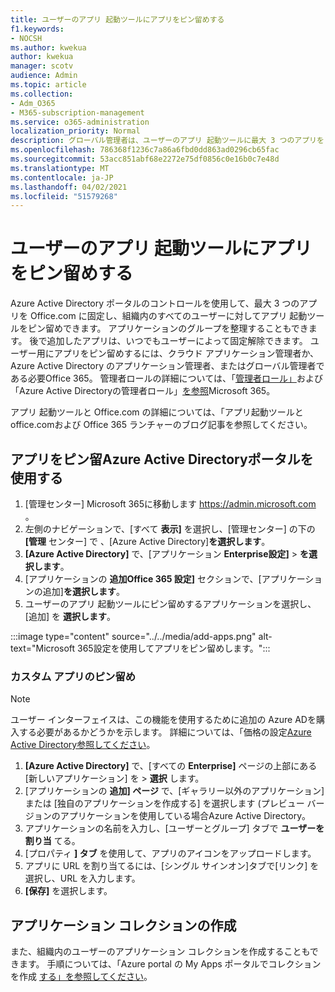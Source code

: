 ```yaml
---
title: ユーザーのアプリ 起動ツールにアプリをピン留めする
f1.keywords:
- NOCSH
ms.author: kwekua
author: kwekua
manager: scotv
audience: Admin
ms.topic: article
ms.collection:
- Adm_O365
- M365-subscription-management
ms.service: o365-administration
localization_priority: Normal
description: グローバル管理者は、ユーザーのアプリ 起動ツールに最大 3 つのアプリをピン留めできます。
ms.openlocfilehash: 786368f1236c7a86a6fbd0dd863ad0296cb65fac
ms.sourcegitcommit: 53acc851abf68e2272e75df0856c0e16b0c7e48d
ms.translationtype: MT
ms.contentlocale: ja-JP
ms.lasthandoff: 04/02/2021
ms.locfileid: "51579268"
---
```

# <a name="pin-apps-to-your-users-app-launcher"></a>ユーザーのアプリ 起動ツールにアプリをピン留めする

Azure Active Directory ポータルのコントロールを使用して、最大 3 つのアプリを Office.com に固定し、組織内のすべてのユーザーに対してアプリ 起動ツールをピン留めできます。 アプリケーションのグループを整理することもできます。 後で追加したアプリは、いつでもユーザーによって固定解除できます。 ユーザー用にアプリをピン留めするには、クラウド アプリケーション管理者か、Azure Active Directory のアプリケーション管理者、またはグローバル管理者である必要Office 365。 管理者ロールの詳細については、「[管理者ロール」](/azure/active-directory/users-groups-roles/directory-assign-admin-roles)および「Azure Active Directoryの管理者ロール」[を参照](../add-users/about-admin-roles.md)Microsoft 365。 

アプリ 起動ツールと Office.com の詳細については、「アプリ[](https://support.microsoft.com/office/79f12104-6fed-442f-96a0-eb089a3f476a)起動ツールと office.com[](https://techcommunity.microsoft.com/t5/office-365-blog/updates-to-office-com-and-the-office-365-app-launcher/ba-p/1150503)および Office 365 ランチャーのブログ記事を参照してください。

## <a name="use-the-azure-active-directory-portal-to-pin-apps"></a>アプリをピン留Azure Active Directoryポータルを使用する

1. [管理センター] Microsoft 365に移動します <a href="https://go.microsoft.com/fwlink/p/?linkid=2024339" target="_blank">https://admin.microsoft.com</a> 。
2. 左側のナビゲーションで、[すべて **表示]** を選択し、[管理センター] の下の **[管理** センター] で 、[Azure Active Directory]**を選択します**。
3. **[Azure Active Directory]** で、[アプリケーション **Enterprise設定]**  >  **を選択します**。
4. [アプリケーションの **追加Office 365 設定]** セクションで、[アプリケーションの追加]**を選択します**。
5. ユーザーのアプリ 起動ツールにピン留めするアプリケーションを選択し、[追加] を **選択します**。

:::image type="content" source="../../media/add-apps.png" alt-text="Microsoft 365設定を使用してアプリをピン留めします。":::

### <a name="pin-a-custom-app"></a>カスタム アプリのピン留め

> [!NOTE]
> ユーザー インターフェイスは、この機能を使用するために追加の Azure ADを購入する必要があるかどうかを示します。 詳細については、「価格の設定[Azure Active Directory参照してください](https://azure.microsoft.com/pricing/details/active-directory/)。

1. **[Azure Active Directory]** で、[すべての **Enterprise]** ページの上部にある [新しいアプリケーション] を  >  **選択** します。
2. [アプリケーションの **追加] ページ** で、[ギャラリー以外のアプリケーション] または [独自のアプリケーションを作成する] を選択します (プレビュー バージョンのアプリケーションを使用している場合Azure Active Directory。 
3. アプリケーションの名前を入力し、[ユーザーとグループ] タブで **ユーザーを割り当** てる。
4. [プロパティ **] タブ** を使用して、アプリのアイコンをアップロードします。
5. アプリに URL を割り当てるには、[シングル サインオン]タブで[リンク] を選択し、URL を入力します。
6. **[保存]** を選択します。

## <a name="create-application-collections"></a>アプリケーション コレクションの作成

また、組織内のユーザーのアプリケーション コレクションを作成することもできます。 手順については、「Azure portal の My Apps ポータルでコレクションを作成 [する」を参照してください](/azure/active-directory/manage-apps/access-panel-collections)。